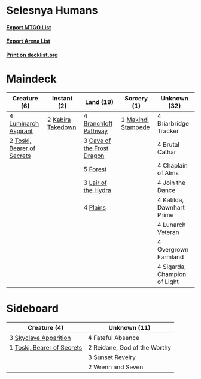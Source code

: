 # Selesnya Humans

#### [Export MTGO List](../collection/Selesnya%20Humans/Selesnya%20Humans.txt)
#### [Export Arena List](../collection/Selesnya%20Humans/Selesnya%20Humans_arena.txt)
#### [Print on decklist.org](http://decklist.org/?deckmain=4%09Branchloft%20Pathway%0A4%09Briarbridge%20Tracker%0A4%09Brutal%20Cathar%0A3%09Cave%20of%20the%20Frost%20Dragon%0A4%09Chaplain%20of%20Alms%0A5%09Forest%0A4%09Join%20the%20Dance%0A2%09Kabira%20Takedown%0A4%09Katilda,%20Dawnhart%20Prime%0A3%09Lair%20of%20the%20Hydra%0A4%09Luminarch%20Aspirant%0A4%09Lunarch%20Veteran%0A1%09Makindi%20Stampede%0A4%09Overgrown%20Farmland%0A4%09Plains%0A4%09Sigarda,%20Champion%20of%20Light%0A2%09Toski,%20Bearer%20of%20Secrets&deckside=4%09Fateful%20Absence%0A2%09Reidane,%20God%20of%20the%20Worthy%0A3%09Skyclave%20Apparition%0A3%09Sunset%20Revelry%0A1%09Toski,%20Bearer%20of%20Secrets%0A2%09Wrenn%20and%20Seven)
# Maindeck

|                                            Creature (6)                                             |                                        Instant (2)                                         |                                              Land (19)                                              |                                         Sorcery (1)                                         |        Unknown (32)        |
|-----------------------------------------------------------------------------------------------------|--------------------------------------------------------------------------------------------|-----------------------------------------------------------------------------------------------------|---------------------------------------------------------------------------------------------|----------------------------|
|4 [Luminarch Aspirant](http://gatherer.wizards.com/Pages/Card/Details.aspx?multiverseid=491647)      |2 [Kabira Takedown](http://gatherer.wizards.com/Pages/Card/Details.aspx?multiverseid=491641)|4 [Branchloft Pathway](http://gatherer.wizards.com/Pages/Card/Details.aspx?multiverseid=491909)      |1 [Makindi Stampede](http://gatherer.wizards.com/Pages/Card/Details.aspx?multiverseid=491649)|4 Briarbridge Tracker       |
|2 [Toski, Bearer of Secrets](http://gatherer.wizards.com/Pages/Card/Details.aspx?multiverseid=503813)|                                                                                            |3 [Cave of the Frost Dragon](http://gatherer.wizards.com/Pages/Card/Details.aspx?multiverseid=527540)|                                                                                             |4 Brutal Cathar             |
|                                                                                                     |                                                                                            |5 [Forest](http://gatherer.wizards.com/Pages/Card/Details.aspx?multiverseid=439860)                  |                                                                                             |4 Chaplain of Alms          |
|                                                                                                     |                                                                                            |3 [Lair of the Hydra](http://gatherer.wizards.com/Pages/Card/Details.aspx?multiverseid=527546)       |                                                                                             |4 Join the Dance            |
|                                                                                                     |                                                                                            |4 [Plains](http://gatherer.wizards.com/Pages/Card/Details.aspx?multiverseid=439856)                  |                                                                                             |4 Katilda, Dawnhart Prime   |
|                                                                                                     |                                                                                            |                                                                                                     |                                                                                             |4 Lunarch Veteran           |
|                                                                                                     |                                                                                            |                                                                                                     |                                                                                             |4 Overgrown Farmland        |
|                                                                                                     |                                                                                            |                                                                                                     |                                                                                             |4 Sigarda, Champion of Light|


# Sideboard

|                                            Creature (4)                                             |        Unknown (11)        |
|-----------------------------------------------------------------------------------------------------|----------------------------|
|3 [Skyclave Apparition](http://gatherer.wizards.com/Pages/Card/Details.aspx?multiverseid=495603)     |4 Fateful Absence           |
|1 [Toski, Bearer of Secrets](http://gatherer.wizards.com/Pages/Card/Details.aspx?multiverseid=503813)|2 Reidane, God of the Worthy|
|                                                                                                     |3 Sunset Revelry            |
|                                                                                                     |2 Wrenn and Seven           |

